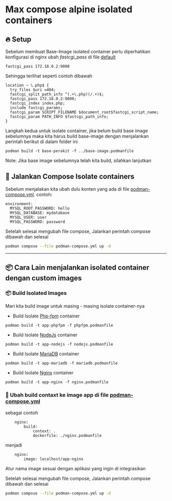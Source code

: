 # Max compose alpine isolated containers

## 🔥 Setup

Sebelum membuat Base-Image isolated container perlu diperhatikan konfigurasi di
nginx ubah _fastcgi_pass_ di file [default](/etc/nginx/sites-available/default)

```
fastcgi_pass 172.18.0.2:9000
```

Sehingga terlihat seperti contoh dibawah

```
location ~ \.php$ {
  try_files $uri =404;
  fastcgi_split_path_info ^(.+\.php)(/.+)$;
  fastcgi_pass 172.18.0.2:9000;
  fastcgi_index index.php;
  include fastcgi_params;
  fastcgi_param SCRIPT_FILENAME $document_root$fastcgi_script_name;
  fastcgi_param PATH_INFO $fastcgi_path_info;
}
```

Langkah kedua untuk isolate container, jika belum build base image sebelumnya maka kita harus build base-image dengan menjalankan perintah berikut di dalam folder ini

```
podman build -t base-perakit -f ../base-image.podmanfile
```

Note: Jika base image sebelumnya telah kita build, silahkan lanjutkan

## 🚀 Jalankan Compose Isolate containers

Sebelum menjalakan kita ubah dulu konten yang ada di file [podman-compose.yml](./podman-compose.yml). contoh:

```composefile
environment:
  MYSQL_ROOT_PASSWORD: hello
  MYSQL_DATABASE: mydatabase
  MYSQL_USER: user
  MYSQL_PASSWORD: password
```

Setelah selesai mengubah file compose, Jalankan perintah compose dibawah dan selesai

```bash
podman compose --file podman-compose.yml up -d
```

<hr>

## 📦 Cara Lain menjalankan isolated container dengan custom images

### 📦 Build Isolated Images

Mari kita build image untuk masing - masing isolate container-nya

-   Build Isolate [Php-fpm](./phpfpm.podmanfile) container

```
podman build -t app-phpfpm -f phpfpm.podmanfile
```

-   Build Isolate [NodeJs](./nodejs.podmanfile) container

```
podman build -t app-nodejs -f nodejs.podmanfile
```

-   Build Isolate [MariaDB](./mariadb.podmanfile) container

```
podman build -t app-mariadb -f mariadb.podmanfile
```

-   Build Isolate [Nginx](./nginx.podmanfile) container

```
podman build -t app-nginx -f nginx.podmanfile
```

### 🫛 Ubah build contaxt ke image app di file [podman-compose.yml](./podman-compose.yml)

sebagai contoh

```
    nginx:
        build:
            context: .
            dockerfile: ./nginx.podmanfile
```

menjadi

```
    nginx:
        image: localhost/app-nginx
```

Atur nama image sesuai dengan aplikasi yang ingin di integrasikan

Setelah selesai mengubah file compose, Jalankan perintah compose dibawah dan selesai

```bash
podman compose --file podman-compose.yml up -d
```
